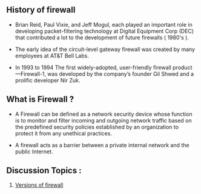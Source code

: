 ## History of firewall

- Brian Reid, Paul Vixie, and Jeff Mogul, each played an important role in developing packet-filtering technology at Digital Equipment Corp (DEC) that contributed a lot to the development of future firewalls ( 1980's ).

- The early idea of the circuit-level gateway firewall was created by many employees at AT&T Bell Labs.

- In 1993 to 1994 The first widely-adopted, user-friendly firewall product—Firewall-1, was developed by the company’s founder Gil Shwed and a prolific developer Nir Zuk.


## What is Firewall ?

- A Firewall can be defined as a network security device whose function is to monitor and filter incoming and outgoing network traffic based on the predefined security policies established by an organization to protect it from any unethical practices.

- A firewall acts as a barrier between a private internal network and the public Internet.


## Discussion Topics :

1. [Versions of firewall](versions.md)

